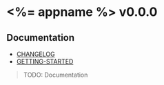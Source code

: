 # <%= appname %> v0.0.0

## Documentation

- [CHANGELOG](./CHANGELOG.md)
- [GETTING-STARTED](./GETTING-STARTED.md)

> TODO: Documentation
